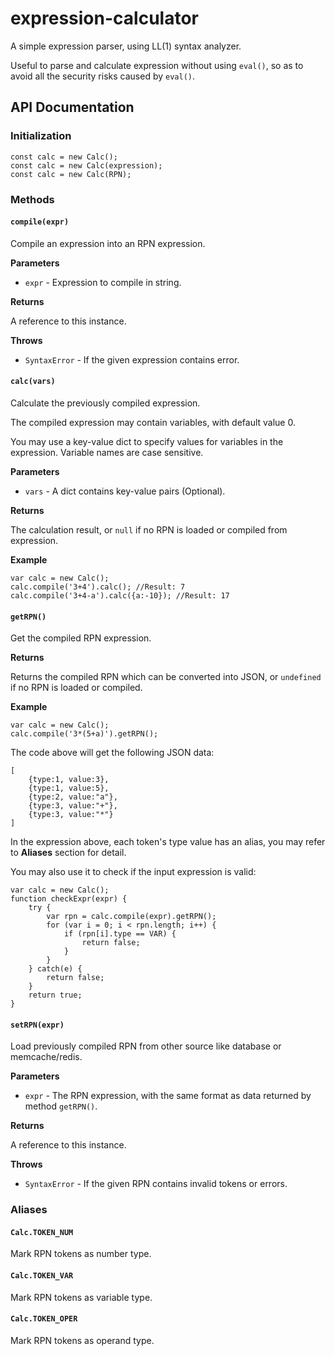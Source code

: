 expression-calculator
=====================

A simple expression parser, using LL(1) syntax analyzer.

Useful to parse and calculate expression without using `eval()`, so as to avoid all the security risks caused by `eval()`.

API Documentation
-----------------

### Initialization

	const calc = new Calc();
	const calc = new Calc(expression);
	const calc = new Calc(RPN);
	
### Methods

#### `compile(expr)`

Compile an expression into an RPN expression.

**Parameters**

* `expr` - Expression to compile in string.

**Returns**

A reference to this instance.

**Throws**

* `SyntaxError` - If the given expression contains error.

	
#### `calc(vars)`
	
Calculate the previously compiled expression.

The compiled expression may contain variables, with default value 0.

You may use a key-value dict to specify values for variables in the expression. Variable names are case sensitive.

**Parameters**

* `vars` - A dict contains key-value pairs (Optional).

**Returns**

The calculation result, or `null` if no RPN is loaded or compiled from expression.

**Example**

	var calc = new Calc();
	calc.compile('3+4').calc(); //Result: 7
	calc.compile('3+4-a').calc({a:-10}); //Result: 17


#### `getRPN()`

Get the compiled RPN expression.

**Returns**

Returns the compiled RPN which can be converted into JSON, or `undefined` if no RPN is loaded or compiled.

**Example**

	var calc = new Calc();
	calc.compile('3*(5+a)').getRPN();

The code above will get the following JSON data:

	[
		{type:1, value:3},
		{type:1, value:5},
		{type:2, value:"a"},
		{type:3, value:"+"},
		{type:3, value:"*"}
	]
	
In the expression above, each token's type value has an alias, you may refer to **Aliases** section for detail.

You may also use it to check if the input expression is valid:

	var calc = new Calc();
	function checkExpr(expr) {
		try {
			var rpn = calc.compile(expr).getRPN();
			for (var i = 0; i < rpn.length; i++) {
				if (rpn[i].type == VAR) {
					return false;
				}
			}
		} catch(e) {
			return false;
		}
		return true;
	}


#### `setRPN(expr)`

Load previously compiled RPN from other source like database or memcache/redis.

**Parameters**

* `expr` - The RPN expression, with the same format as data returned by method `getRPN()`.

**Returns**

A reference to this instance.

**Throws**

* `SyntaxError` - If the given RPN contains invalid tokens or errors.

### Aliases

#### `Calc.TOKEN_NUM`

Mark RPN tokens as number type.

#### `Calc.TOKEN_VAR`

Mark RPN tokens as variable type.

#### `Calc.TOKEN_OPER`

Mark RPN tokens as operand type.

